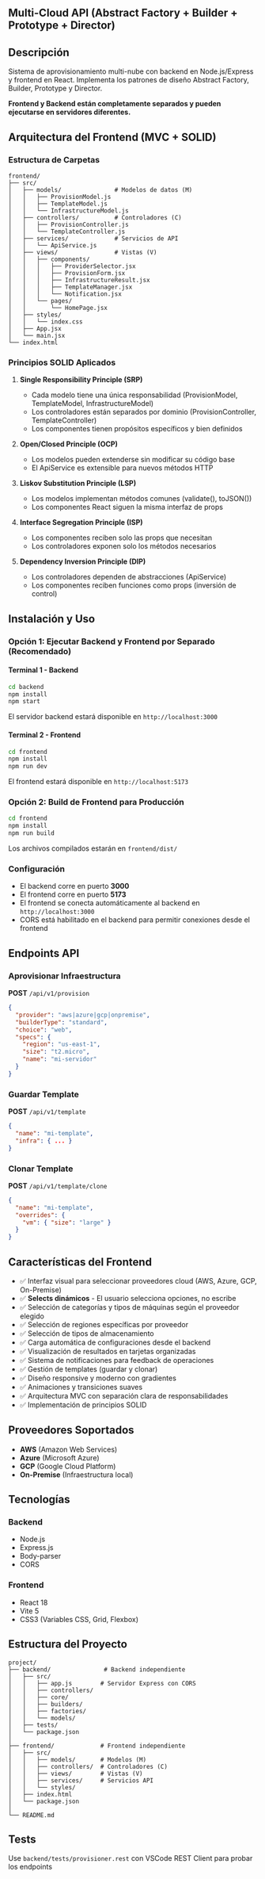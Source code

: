 Multi-Cloud API (Abstract Factory + Builder + Prototype + Director)
---------------------------------------------------------------

## Descripción
Sistema de aprovisionamiento multi-nube con backend en Node.js/Express y frontend en React.
Implementa los patrones de diseño Abstract Factory, Builder, Prototype y Director.

**Frontend y Backend están completamente separados y pueden ejecutarse en servidores diferentes.**

## Arquitectura del Frontend (MVC + SOLID)

### Estructura de Carpetas
```
frontend/
├── src/
│   ├── models/               # Modelos de datos (M)
│   │   ├── ProvisionModel.js
│   │   ├── TemplateModel.js
│   │   └── InfrastructureModel.js
│   ├── controllers/          # Controladores (C)
│   │   ├── ProvisionController.js
│   │   └── TemplateController.js
│   ├── services/             # Servicios de API
│   │   └── ApiService.js
│   ├── views/                # Vistas (V)
│   │   ├── components/
│   │   │   ├── ProviderSelector.jsx
│   │   │   ├── ProvisionForm.jsx
│   │   │   ├── InfrastructureResult.jsx
│   │   │   ├── TemplateManager.jsx
│   │   │   └── Notification.jsx
│   │   └── pages/
│   │       └── HomePage.jsx
│   ├── styles/
│   │   └── index.css
│   ├── App.jsx
│   └── main.jsx
└── index.html
```

### Principios SOLID Aplicados

1. **Single Responsibility Principle (SRP)**
   - Cada modelo tiene una única responsabilidad (ProvisionModel, TemplateModel, InfrastructureModel)
   - Los controladores están separados por dominio (ProvisionController, TemplateController)
   - Los componentes tienen propósitos específicos y bien definidos

2. **Open/Closed Principle (OCP)**
   - Los modelos pueden extenderse sin modificar su código base
   - El ApiService es extensible para nuevos métodos HTTP

3. **Liskov Substitution Principle (LSP)**
   - Los modelos implementan métodos comunes (validate(), toJSON())
   - Los componentes React siguen la misma interfaz de props

4. **Interface Segregation Principle (ISP)**
   - Los componentes reciben solo las props que necesitan
   - Los controladores exponen solo los métodos necesarios

5. **Dependency Inversion Principle (DIP)**
   - Los controladores dependen de abstracciones (ApiService)
   - Los componentes reciben funciones como props (inversión de control)

## Instalación y Uso

### Opción 1: Ejecutar Backend y Frontend por Separado (Recomendado)

#### Terminal 1 - Backend
```bash
cd backend
npm install
npm start
```
El servidor backend estará disponible en `http://localhost:3000`

#### Terminal 2 - Frontend
```bash
cd frontend
npm install
npm run dev
```
El frontend estará disponible en `http://localhost:5173`

### Opción 2: Build de Frontend para Producción
```bash
cd frontend
npm install
npm run build
```
Los archivos compilados estarán en `frontend/dist/`

### Configuración
- El backend corre en puerto **3000**
- El frontend corre en puerto **5173**
- El frontend se conecta automáticamente al backend en `http://localhost:3000`
- CORS está habilitado en el backend para permitir conexiones desde el frontend

## Endpoints API

### Aprovisionar Infraestructura
**POST** `/api/v1/provision`
```json
{
  "provider": "aws|azure|gcp|onpremise",
  "builderType": "standard",
  "choice": "web",
  "specs": {
    "region": "us-east-1",
    "size": "t2.micro",
    "name": "mi-servidor"
  }
}
```

### Guardar Template
**POST** `/api/v1/template`
```json
{
  "name": "mi-template",
  "infra": { ... }
}
```

### Clonar Template
**POST** `/api/v1/template/clone`
```json
{
  "name": "mi-template",
  "overrides": {
    "vm": { "size": "large" }
  }
}
```

## Características del Frontend

- ✅ Interfaz visual para seleccionar proveedores cloud (AWS, Azure, GCP, On-Premise)
- ✅ **Selects dinámicos** - El usuario selecciona opciones, no escribe
- ✅ Selección de categorías y tipos de máquinas según el proveedor elegido
- ✅ Selección de regiones específicas por proveedor
- ✅ Selección de tipos de almacenamiento
- ✅ Carga automática de configuraciones desde el backend
- ✅ Visualización de resultados en tarjetas organizadas
- ✅ Sistema de notificaciones para feedback de operaciones
- ✅ Gestión de templates (guardar y clonar)
- ✅ Diseño responsive y moderno con gradientes
- ✅ Animaciones y transiciones suaves
- ✅ Arquitectura MVC con separación clara de responsabilidades
- ✅ Implementación de principios SOLID

## Proveedores Soportados

- **AWS** (Amazon Web Services)
- **Azure** (Microsoft Azure)
- **GCP** (Google Cloud Platform)
- **On-Premise** (Infraestructura local)

## Tecnologías

### Backend
- Node.js
- Express.js
- Body-parser
- CORS

### Frontend
- React 18
- Vite 5
- CSS3 (Variables CSS, Grid, Flexbox)

## Estructura del Proyecto

```
project/
├── backend/               # Backend independiente
│   ├── src/
│   │   ├── app.js        # Servidor Express con CORS
│   │   ├── controllers/
│   │   ├── core/
│   │   ├── builders/
│   │   ├── factories/
│   │   └── models/
│   ├── tests/
│   └── package.json
│
├── frontend/             # Frontend independiente
│   ├── src/
│   │   ├── models/       # Modelos (M)
│   │   ├── controllers/  # Controladores (C)
│   │   ├── views/        # Vistas (V)
│   │   ├── services/     # Servicios API
│   │   └── styles/
│   ├── index.html
│   └── package.json
│
└── README.md
```

## Tests
Use `backend/tests/provisioner.rest` con VSCode REST Client para probar los endpoints
